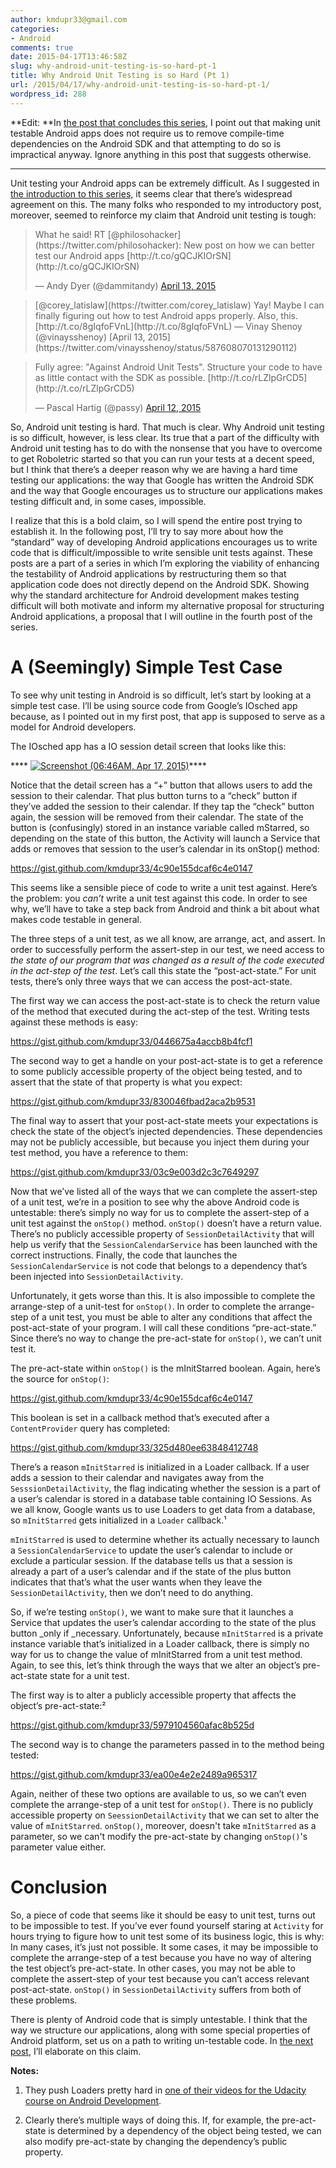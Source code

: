 ```yaml
---
author: kmdupr33@gmail.com
categories:
- Android
comments: true
date: 2015-04-17T13:46:58Z
slug: why-android-unit-testing-is-so-hard-pt-1
title: Why Android Unit Testing is so Hard (Pt 1)
url: /2015/04/17/why-android-unit-testing-is-so-hard-pt-1/
wordpress_id: 288
---
```


**Edit: **In [the post that concludes this series](http://philosophicalhacker.com/2015/05/22/what-ive-learned-from-trying-to-make-an-android-app-unit-testable/), I point out that making unit testable Android apps does not require us to remove compile-time dependencies on the Android SDK and that attempting to do so is impractical anyway. Ignore anything in this post that suggests otherwise.



* * *



Unit testing your Android apps can be extremely difficult. As I suggested in [the introduction to this series,](http://philosophicalhacker.com/2015/04/10/against-android-unit-tests/) it seems clear that there’s widespread agreement on this. The many folks who responded to my introductory post, moreover, seemed to reinforce my claim that Android unit testing is tough:


<blockquote>What he said! RT [@philosohacker](https://twitter.com/philosohacker): New post on how we can better test our Android apps [http://t.co/gQCJKIOrSN](http://t.co/gQCJKIOrSN)

— Andy Dyer (@dammitandy) [April 13, 2015](https://twitter.com/dammitandy/status/587629744188829699)</blockquote>




<blockquote>[@corey_latislaw](https://twitter.com/corey_latislaw) Yay! Maybe I can finally figuring out how to test Android apps properly. Also, this. [http://t.co/8gIqfoFVnL](http://t.co/8gIqfoFVnL) — Vinay Shenoy (@vinaysshenoy) [April 13, 2015](https://twitter.com/vinaysshenoy/status/587608070131290112)</blockquote>




<blockquote>Fully agree: "Against Android Unit Tests". Structure your code to have as little contact with the SDK as possible. [http://t.co/rLZlpGrCD5](http://t.co/rLZlpGrCD5)

— Pascal Hartig (@passy) [April 12, 2015](https://twitter.com/passy/status/587336731260751875)</blockquote>


So, Android unit testing is hard. That much is clear. Why Android unit testing is so difficult, however, is less clear. Its true that a part of the difficulty with Android unit testing has to do with the nonsense that you have to overcome to get Roboletric started so that you can run your tests at a decent speed, but I think that there’s a deeper reason why we are having a hard time testing our applications: the way that Google has written the Android SDK and the way that Google encourages us to structure our applications makes testing difficult and, in some cases, impossible.

I realize that this is a bold claim, so I will spend the entire post trying to establish it. In the following post, I’ll try to say more about how the “standard” way of developing Android applications encourages us to write code that is difficult/impossible to write sensible unit tests against. These posts are a part of a series in which I’m exploring the viability of enhancing the testability of Android applications by restructuring them so that application code does not directly depend on the Android SDK. Showing why the standard architecture for Android development makes testing difficult will both motivate and inform my alternative proposal for structuring Android applications, a proposal that I will outline in the fourth post of the series.

<!--more-->


# A (Seemingly) Simple Test Case


To see why unit testing in Android is so difficult, let’s start by looking at a simple test case. I’ll be using source code from Google’s IOsched app because, as I pointed out in my first post, that app is supposed to serve as a model for Android developers.

The IOsched app has a IO session detail screen that looks like this:

**** [![Screenshot (06:46AM, Apr 17, 2015)](http://www.philosophicalhacker.com/wp-content/uploads/2015/04/screenshot-0646am-apr-17-2015.png?w=169)](http://www.philosophicalhacker.com/wp-content/uploads/2015/04/screenshot-0646am-apr-17-2015.png)****

Notice that the detail screen has a “+” button that allows users to add the session to their calendar. That plus button turns to a “check” button if they’ve added the session to their calendar. If they tap the “check” button again, the session will be removed from their calendar. The state of the button is (confusingly) stored in an instance variable called mStarred, so depending on the state of this button, the Activity will launch a Service that adds or removes that session to the user’s calendar in its onStop() method:

https://gist.github.com/kmdupr33/4c90e155dcaf6c4e0147

This seems like a sensible piece of code to write a unit test against. Here’s the problem: you _can’t_ write a unit test against this code. In order to see why, we’ll have to take a step back from Android and think a bit about what makes code testable in general.

The three steps of a unit test, as we all know, are arrange, act, and assert. In order to successfully perform the assert-step in our test, we need access to _the state of our program that was changed as a result of the code executed in the act-step of the test_. Let’s call this state the “post-act-state.” For unit tests, there’s only three ways that we can access the post-act-state.

The first way we can access the post-act-state is to check the return value of the method that executed during the act-step of the test. Writing tests against these methods is easy:

https://gist.github.com/kmdupr33/0446675a4accb8b4fcf1

The second way to get a handle on your post-act-state is to get a reference to some publicly accessible property of the object being tested, and to assert that the state of that property is what you expect:

https://gist.github.com/kmdupr33/830046fbad2aca2b9531

The final way to assert that your post-act-state meets your expectations is check the state of the object’s injected dependencies. These dependencies may not be publicly accessible, but because you inject them during your test method, you have a reference to them:

https://gist.github.com/kmdupr33/03c9e003d2c3c7649297

Now that we’ve listed all of the ways that we can complete the assert-step of a unit test, we’re in a position to see why the above Android code is untestable: there’s simply no way for us to complete the assert-step of a unit test against the `onStop()` method. `onStop()` doesn’t have a return value. There’s no publicly accessible property of `SessionDetailActivity` that will help us verify that the `SessionCalendarService` has been launched with the correct instructions. Finally, the code that launches the `SessionCalendarService` is not code that belongs to a dependency that’s been injected into `SessionDetailActivity`.

Unfortunately, it gets worse than this. It is also impossible to complete the arrange-step of a unit-test for `onStop()`. In order to complete the arrange-step of a unit test, you must be able to alter any conditions that affect the post-act-state of your program. I will call these conditions “pre-act-state.” Since there’s no way to change the pre-act-state for `onStop()`, we can’t unit test it.

The pre-act-state within `onStop()` is the mInitStarred boolean. Again, here’s the source for `onStop()`:

https://gist.github.com/kmdupr33/4c90e155dcaf6c4e0147

This boolean is set in a callback method that’s executed after a `ContentProvider` query has completed:

https://gist.github.com/kmdupr33/325d480ee63848412748

There’s a reason `mInitStarred` is initialized in a Loader callback. If a user adds a session to their calendar and navigates away from the `SesssionDetailActivity`, the flag indicating whether the session is a part of a user’s calendar is stored in a database table containing IO Sessions. As we all know, Google wants us to use Loaders to get data from a database, so `mInitStarred` gets initialized in a `Loader` callback.¹

`mInitStarred` is used to determine whether its actually necessary to launch a `SessionCalendarService` to update the user’s calendar to include or exclude a particular session. If the database tells us that a session is already a part of a user’s calendar and if the state of the plus button indicates that that’s what the user wants when they leave the `SessionDetailActivity`, then we don’t need to do anything.

So, if we’re testing `onStop()`, we want to make sure that it launches a Service that updates the user’s calendar according to the state of the plus button _only if _necessary. Unfortunately, because `mInitStarred` is a private instance variable that’s initialized in a Loader callback, there is simply no way for us to change the value of mInitStarred from a unit test method. Again, to see this, let’s think through the ways that we alter an object’s pre-act-state state for a unit test.

The first way is to alter a publicly accessible property that affects the object’s pre-act-state:²

https://gist.github.com/kmdupr33/5979104560afac8b525d

The second way is to change the parameters passed in to the method being tested:

https://gist.github.com/kmdupr33/ea00e4e2e2489a965317

Again, neither of these two options are available to us, so we can’t even complete the arrange-step of a unit test for `onStop()`. There is no publicly accessible property on `SeessionDetailActivity` that we can set to alter the value of `mInitStarred`. `onStop()`, moreover, doesn't take `mInitStarred` as a parameter, so we can't modify the pre-act-state by changing `onStop()`'s parameter value either.


# Conclusion


So, a piece of code that seems like it should be easy to unit test, turns out to be impossible to test. If you’ve ever found yourself staring at `Activity` for hours trying to figure how to unit test some of its business logic, this is why: In many cases, it’s just not possible. It some cases, it may be impossible to complete the arrange-step of a test because you have no way of altering the test object’s pre-act-state. In other cases, you may not be able to complete the assert-step of your test because you can’t access relevant post-act-state. `onStop()` in `SessionDetailActivity` suffers from both of these problems.

There is plenty of Android code that is simply untestable. I think that the way we structure our applications, along with some special properties of Android platform, set us on a path to writing un-testable code. In [the next post](http://philosophicalhacker.com/2015/04/24/why-android-unit-testing-is-so-hard-pt-2/), I’ll elaborate on this claim.

**Notes:**



	
  1. They push Loaders pretty hard in [one of their videos for the Udacity course on Android Development](https://www.youtube.com/watch?v=qrPoIF6A9gM).



	
  2. Clearly there’s multiple ways of doing this. If, for example, the pre-act-state is determined by a dependency of the object being tested, we can also modify pre-act-state by changing the dependency’s public property.


